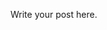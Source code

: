 <!--
.. title: Why DMART is not in FNO category?
.. slug: why-dmart-is-not-in-fno-category
.. date: 2022-05-15 12:44:24 UTC+05:30
.. tags: 
.. category: 
.. link: 
.. description: 
.. type: text
-->

Write your post here.
